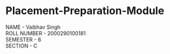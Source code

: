 # Placement-Preparation-Module
NAME - Vaibhav Singh <br>
ROLL NUMBER - 2000290100181 <br>
SEMESTER - 6 <br>
SECTION - C 
